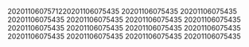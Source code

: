 2020110607571220201106075435
20201106075435
20201106075435
20201106075435
20201106075435
20201106075435
20201106075435
20201106075435
20201106075435
20201106075435
20201106075435
20201106075435
20201106075435
20201106075435
20201106075435
